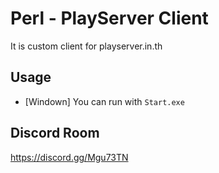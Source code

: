 Perl - PlayServer Client
========
It is custom client for playserver.in.th
## Usage
* [Windown] You can run with `Start.exe`
## Discord Room
https://discord.gg/Mgu73TN
